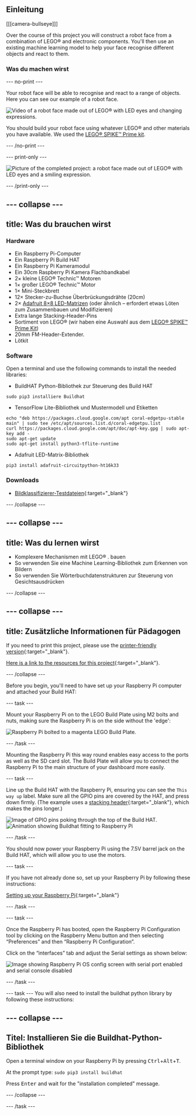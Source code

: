 ## Einleitung

[[[camera-bullseye]]]

Over the course of this project you will construct a robot face from a combination of LEGO® and electronic components. You'll then use an existing machine learning model to help your face recognise different objects and react to them.

### Was du machen wirst

--- no-print ---

Your robot face will be able to recognise and react to a range of objects. Here you can see our example of a robot face.

![Video of a robot face made out of LEGO® with LED eyes and changing expressions.](images/robot_face.gif)

You should build your robot face using whatever LEGO® and other materials you have available. We used the [LEGO® SPIKE™ Prime kit](https://education.lego.com/en-gb/product/spike-prime).

--- /no-print ---

--- print-only ---

![Picture of the completed project: a robot face made out of LEGO® with LED eyes and a smiling expression.](images/robot_face.jpg)

--- /print-only ---

--- collapse ---
---
title: Was du brauchen wirst
---
### Hardware

+ Ein Raspberry Pi-Computer
+ Ein Raspberry Pi Build HAT
+ Ein Raspberry Pi Kameramodul
+ Ein 30cm Raspberry Pi Kamera Flachbandkabel
+ 2× kleine LEGO® Technic™ Motoren
+ 1× großer LEGO® Technic™ Motor
+ 1× Mini-Steckbrett
+ 12× Stecker-zu-Buchse Überbrückungsdrähte (20cm)
+ 2× [Adafruit 8×8 LED-Matrizen](https://www.adafruit.com/product/1049) (oder ähnlich – erfordert etwas Löten zum Zusammenbauen und Modifizieren)
+ Extra lange Stacking-Header-Pins
+ Sortiment von LEGO® (wir haben eine Auswahl aus dem [LEGO® SPIKE™ Prime Kit](https://education.lego.com/en-gb/product/spike-prime))
+ 20mm FM-Header-Extender.
+ Lötkit

### Software

Open a terminal and use the following commands to install the needed libraries:

+ BuildHAT Python-Bibliothek zur Steuerung des Build HAT

```
sudo pip3 installiere Buildhat
```

+ TensorFlow Lite-Bibliothek und Mustermodell und Etiketten

```
echo "deb https://packages.cloud.google.com/apt coral-edgetpu-stable main" | sudo tee /etc/apt/sources.list.d/coral-edgetpu.list
curl https://packages.cloud.google.com/apt/doc/apt-key.gpg | sudo apt-key add -
sudo apt-get update
sudo apt-get install python3-tflite-runtime
```

+ Adafruit LED-Matrix-Bibliothek

```
pip3 install adafruit-circuitpython-ht16k33
```

### Downloads

+ [Bildklassifizierer-Testdateien](http://rpf.io/p/en/lego-robot-face-go){:target="_blank"}

--- /collapse ---

--- collapse ---
---
title: Was du lernen wirst
---

+ Komplexere Mechanismen mit LEGO® . bauen
+ So verwenden Sie eine Machine Learning-Bibliothek zum Erkennen von Bildern
+ So verwenden Sie Wörterbuchdatenstrukturen zur Steuerung von Gesichtsausdrücken

--- /collapse ---

--- collapse ---
---
title: Zusätzliche Informationen für Pädagogen
---

If you need to print this project, please use the [printer-friendly version](https://projects.raspberrypi.org/en/projects/robot-face/print){:target="_blank"}.

[Here is a link to the resources for this project](http://rpf.io/p/en/robot-face-go){:target="_blank"}.

--- /collapse ---

Before you begin, you'll need to have set up your Raspberry Pi computer and attached your Build HAT:

--- task ---

Mount your Raspberry Pi on to the LEGO Build Plate using M2 bolts and nuts, making sure the Raspberry Pi is on the side without the 'edge':

 ![Raspberry Pi bolted to a magenta LEGO Build Plate.](images/build_11.jpg)

--- /task ---

Mounting the Raspberry Pi this way round enables easy access to the ports as well as the SD card slot. The Build Plate will allow you to connect the Raspberry Pi to the main structure of your dashboard more easily.

--- task ---

Line up the Build HAT with the Raspberry Pi, ensuring you can see the `This way up` label. Make sure all the GPIO pins are covered by the HAT, and press down firmly. (The example uses a [stacking header](https://www.adafruit.com/product/2223){:target="_blank"}, which makes the pins longer.)

![Image of GPIO pins poking through the top of the Build HAT.](images/build_15.jpg) ![Animation showing Buildhat fitting to Raspberry Pi](images/haton.gif)

--- /task ---

You should now power your Raspberry Pi using the 7.5V barrel jack on the Build HAT, which will allow you to use the motors.

--- task ---

If you have not already done so, set up your Raspberry Pi by following these instructions:

[Setting up your Raspberry Pi](https://projects.raspberrypi.org/en/projects/raspberry-pi-setting-up){:target="_blank"}

--- /task ---

--- task ---

Once the Raspberry Pi has booted, open the Raspberry Pi Configuration tool by clicking on the Raspberry Menu button and then selecting “Preferences” and then “Raspberry Pi Configuration”.

Click on the “interfaces” tab and adjust the Serial settings as shown below:

![Image showing Raspberry Pi OS config screen with serial port enabled and serial console disabled](images/configshot.jpg)

--- /task ---

--- task --- You will also need to install the buildhat python library by following these instructions:

--- collapse ---
---
Titel: Installieren Sie die Buildhat-Python-Bibliothek
---

Open a terminal window on your Raspberry Pi by pressing <kbd>Ctrl</kbd>+<kbd>Alt</kbd>+<kbd>T</kbd>.

At the prompt type: `sudo pip3 install buildhat`

Press <kbd>Enter</kbd> and wait for the "installation completed" message.

--- /collapse ---

--- /task ---
